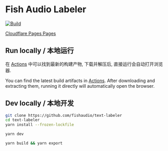 # Fish Audio Labeler
[![Build](https://github.com/fishaudio/text-labeler/actions/workflows/ci.yml/badge.svg)](https://github.com/fishaudio/text-labeler/actions/workflows/ci.yml)

[Cloudflare Pages Pages](https://text-labeler.pages.dev/)

## Run locally / 本地运行
在 [Actions](https://github.com/fishaudio/text-labeler/actions/workflows/ci.yml) 中可以找到最新的构建产物, 下载并解压后, 直接运行会自动打开浏览器.  

You can find the latest build artifacts in [Actions](https://github.com/fishaudio/text-labeler/actions/workflows/ci.yml). After downloading and extracting them, running it directly will automatically open the browser.

## Dev locally / 本地开发

```bash
git clone https://github.com/fishaudio/text-labeler
cd text-labeler
yarn install --frozen-lockfile

yarn dev

yarn build && yarn export
```

